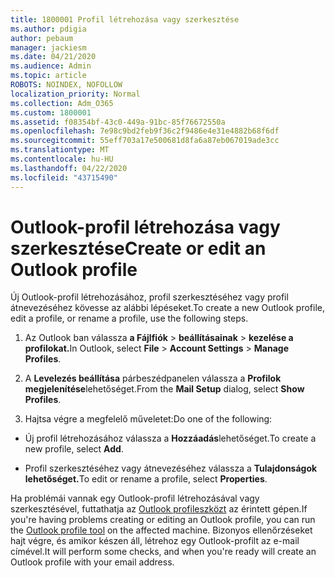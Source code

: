 ```yaml
---
title: 1800001 Profil létrehozása vagy szerkesztése
ms.author: pdigia
author: pebaum
manager: jackiesm
ms.date: 04/21/2020
ms.audience: Admin
ms.topic: article
ROBOTS: NOINDEX, NOFOLLOW
localization_priority: Normal
ms.collection: Adm_O365
ms.custom: 1800001
ms.assetid: f08354bf-43c0-449a-91bc-85f76672550a
ms.openlocfilehash: 7e98c9bd2feb9f36c2f9486e4e31e4882b68f6df
ms.sourcegitcommit: 55eff703a17e500681d8fa6a87eb067019ade3cc
ms.translationtype: MT
ms.contentlocale: hu-HU
ms.lasthandoff: 04/22/2020
ms.locfileid: "43715490"
---
```

# <a name="create-or-edit-an-outlook-profile"></a><span data-ttu-id="27413-102">Outlook-profil létrehozása vagy szerkesztése</span><span class="sxs-lookup"><span data-stu-id="27413-102">Create or edit an Outlook profile</span></span>

<span data-ttu-id="27413-103">Új Outlook-profil létrehozásához, profil szerkesztéséhez vagy profil átnevezéséhez kövesse az alábbi lépéseket.</span><span class="sxs-lookup"><span data-stu-id="27413-103">To create a new Outlook profile, edit a profile, or rename a profile, use the following steps.</span></span>
  
1. <span data-ttu-id="27413-104">Az Outlook ban válassza **a Fájlfiók** \> **beállításainak** \> **kezelése a profilokat.**</span><span class="sxs-lookup"><span data-stu-id="27413-104">In Outlook, select **File** \> **Account Settings** \> **Manage Profiles**.</span></span>
    
2. <span data-ttu-id="27413-105">A **Levelezés beállítása** párbeszédpanelen válassza a **Profilok megjelenítése**lehetőséget.</span><span class="sxs-lookup"><span data-stu-id="27413-105">From the **Mail Setup** dialog, select **Show Profiles**.</span></span>
    
3. <span data-ttu-id="27413-106">Hajtsa végre a megfelelő műveletet:</span><span class="sxs-lookup"><span data-stu-id="27413-106">Do one of the following:</span></span>
    
  - <span data-ttu-id="27413-107">Új profil létrehozásához válassza a **Hozzáadás**lehetőséget.</span><span class="sxs-lookup"><span data-stu-id="27413-107">To create a new profile, select **Add**.</span></span>
    
  - <span data-ttu-id="27413-108">Profil szerkesztéséhez vagy átnevezéséhez válassza a **Tulajdonságok lehetőséget.**</span><span class="sxs-lookup"><span data-stu-id="27413-108">To edit or rename a profile, select **Properties**.</span></span>
    
<span data-ttu-id="27413-109">Ha problémái vannak egy Outlook-profil létrehozásával vagy szerkesztésével, futtathatja az [Outlook profileszközt](https://aka.ms/SaRA-OutlookSetupProfile) az érintett gépen.</span><span class="sxs-lookup"><span data-stu-id="27413-109">If you're having problems creating or editing an Outlook profile, you can run the [Outlook profile tool](https://aka.ms/SaRA-OutlookSetupProfile) on the affected machine.</span></span> <span data-ttu-id="27413-110">Bizonyos ellenőrzéseket hajt végre, és amikor készen áll, létrehoz egy Outlook-profilt az e-mail címével.</span><span class="sxs-lookup"><span data-stu-id="27413-110">It will perform some checks, and when you're ready will create an Outlook profile with your email address.</span></span> 
  

